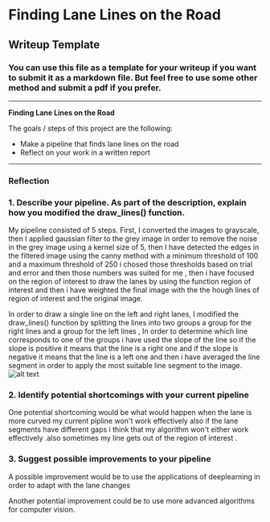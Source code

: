 # **Finding Lane Lines on the Road** 

## Writeup Template

### You can use this file as a template for your writeup if you want to submit it as a markdown file. But feel free to use some other method and submit a pdf if you prefer.

---

**Finding Lane Lines on the Road**

The goals / steps of this project are the following:
* Make a pipeline that finds lane lines on the road
* Reflect on your work in a written report


[//]: # (Image References)

[image1]: ./examples/grayscale.jpg "Grayscale"

---

### Reflection

### 1. Describe your pipeline. As part of the description, explain how you modified the draw_lines() function.

My pipeline consisted of 5 steps. First, I converted the images to grayscale, then I applied gaussian filter to the grey image in order to remove the noise in the grey image using a kernel size of 5, then I have detected the edges in the filtered image using the canny method with a minimum threshold of 100 and a maximum threshold of 250 i chosed those thresholds based on trial and error and then those numbers was suited for me , then i have focused on the region of interest to draw the lanes by using the function region of interest and then i have weighted the final image with the the hough lines of region of interest and the original image.

In order to draw a single line on the left and right lanes, I modified the draw_lines() function by splitting the lines into two groups a group for the right lines and a group for the left lines , In order to determine which line corresponds to one of the groups i have used the slope of the line so if the slope is positive it  means that the line is a right one and if the slope is negative it means that the line is a left one and then i have averaged the line segment in order to apply the most suitable line segment to the image.
![alt text][image1]


### 2. Identify potential shortcomings with your current pipeline


One potential shortcoming would be what would happen when the lane is more curved my current pipline won't work effectively also if the lane segments have different gaps i think that my algorithm won't either work effectively .also sometimes my line gets out of the region of interest .



### 3. Suggest possible improvements to your pipeline

A possible improvement would be to use the applications of deeplearning in order to adapt with the lane changes 

Another potential improvement could be to use more advanced algorithms for computer vision.
